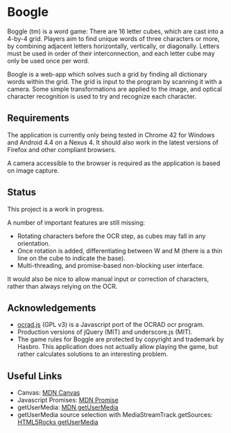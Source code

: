 # Boogle

Boggle (tm) is a word game: There are 16 letter cubes, which are cast into a 4-by-4 grid. Players aim to find unique words of three characters or more, by combining adjacent letters horizontally, vertically, or diagonally. Letters must be used in order of their interconnection, and each letter cube may only be used once per word.

Boogle is a web-app which solves such a grid by finding all dictionary words within the grid. The grid is input to the program by scanning it with a camera. Some simple transformations are applied to the image, and optical character recognition is used to try and recognize each character.

## Requirements
The application is currently only being tested in Chrome 42 for Windows and Android 4.4 on a Nexus 4. It should also work in the latest versions of Firefox and other compliant browsers.

A camera accessible to the browser is required as the application is based on image capture.

## Status

This project is a work in progress.

A number of important features are still missing:

* Rotating characters before the OCR step, as cubes may fall in any orientation.
* Once rotation is added, differentiating between W and M (there is a thin line on the cube to indicate the base).
* Multi-threading, and promise-based non-blocking user interface.

It would also be nice to allow manual input or correction of characters, rather than always relying on the OCR.
## Acknowledgements

* [ocrad.js](https://github.com/antimatter15/ocrad.js) (GPL v3) is a Javascript port of the OCRAD ocr program.
* Production versions of jQuery (MIT) and underscore.js (MIT).
* The game rules for Boggle are protected by copyright and trademark by Hasbro. This application does not actually allow playing the game, but rather calculates solutions to an interesting problem.


## Useful Links
* Canvas: [MDN Canvas](https://developer.mozilla.org/en-US/docs/Web/API/Canvas_API)
* Javascript Promises: [MDN Promise](https://developer.mozilla.org/en/docs/Web/JavaScript/Reference/Global_Objects/Promise)
* getUserMedia: [MDN getUserMedia](https://developer.mozilla.org/en-US/docs/Web/API/MediaDevices/getUserMedia)
* getUserMedia source selection with MediaStreamTrack.getSources: [HTML5Rocks getUserMedia](http://www.html5rocks.com/en/tutorials/getusermedia/intro/#toc-gettingstarted)
